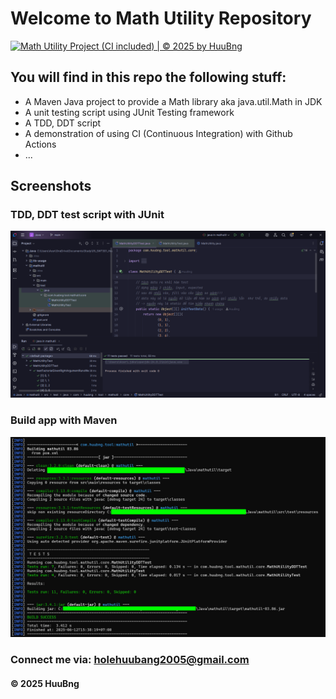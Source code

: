 # Welcome to Math Utility Repository

[![Math Utility Project (CI included) | © 2025 by HuuBng](https://github.com/HuuBng/mathutil/actions/workflows/ci-script.yml/badge.svg)](https://github.com/HuuBng/mathutil/actions/workflows/ci-script.yml)

## You will find in this repo the following stuff:

* A Maven Java project to provide a Math library aka java.util.Math in JDK
* A unit testing script using JUnit Testing framework
* A TDD, DDT script
* A demonstration of using CI (Continuous Integration) with Github Actions
* ...

## Screenshots

### TDD, DDT test script with JUnit

![TDD DDT test script](https://raw.githubusercontent.com/HuuBng/mathutil/refs/heads/main/screenshots/TDD_DDT%20with%20JUnit.png)

### Build app with Maven

![Maven builder](https://raw.githubusercontent.com/HuuBng/mathutil/refs/heads/main/screenshots/Maven%20Builder.png)

### Connect me via: holehuubang2005@gmail.com

#### &#169; 2025 HuuBng
